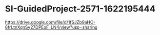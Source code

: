 # SI-GuidedProject-2571-1622195444
https://drive.google.com/file/d/1fSJZb9aHO-8frLtnXqnSy27DPEoF_LN4/view?usp=sharing
